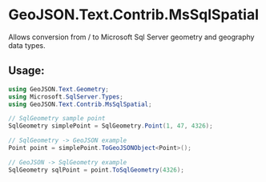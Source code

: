# GeoJSON.Text.Contrib.MsSqlSpatial
Allows conversion from / to Microsoft Sql Server geometry and geography data types.

## Usage:

```csharp
using GeoJSON.Text.Geometry;
using Microsoft.SqlServer.Types;
using GeoJSON.Text.Contrib.MsSqlSpatial;

// SqlGeometry sample point
SqlGeometry simplePoint = SqlGeometry.Point(1, 47, 4326);

// SqlGeometry -> GeoJSON example
Point point = simplePoint.ToGeoJSONObject<Point>();

// GeoJSON -> SqlGeometry example
SqlGeometry sqlPoint = point.ToSqlGeometry(4326);
```